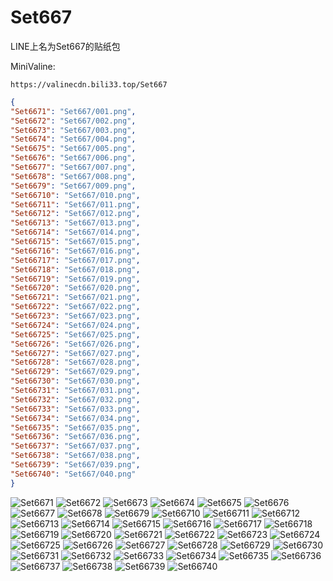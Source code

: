 # Set667

LINE上名为Set667的贴纸包

MiniValine:

`https://valinecdn.bili33.top/Set667`

```json
{
"Set6671": "Set667/001.png",
"Set6672": "Set667/002.png",
"Set6673": "Set667/003.png",
"Set6674": "Set667/004.png",
"Set6675": "Set667/005.png",
"Set6676": "Set667/006.png",
"Set6677": "Set667/007.png",
"Set6678": "Set667/008.png",
"Set6679": "Set667/009.png",
"Set66710": "Set667/010.png",
"Set66711": "Set667/011.png",
"Set66712": "Set667/012.png",
"Set66713": "Set667/013.png",
"Set66714": "Set667/014.png",
"Set66715": "Set667/015.png",
"Set66716": "Set667/016.png",
"Set66717": "Set667/017.png",
"Set66718": "Set667/018.png",
"Set66719": "Set667/019.png",
"Set66720": "Set667/020.png",
"Set66721": "Set667/021.png",
"Set66722": "Set667/022.png",
"Set66723": "Set667/023.png",
"Set66724": "Set667/024.png",
"Set66725": "Set667/025.png",
"Set66726": "Set667/026.png",
"Set66727": "Set667/027.png",
"Set66728": "Set667/028.png",
"Set66729": "Set667/029.png",
"Set66730": "Set667/030.png",
"Set66731": "Set667/031.png",
"Set66732": "Set667/032.png",
"Set66733": "Set667/033.png",
"Set66734": "Set667/034.png",
"Set66735": "Set667/035.png",
"Set66736": "Set667/036.png",
"Set66737": "Set667/037.png",
"Set66738": "Set667/038.png",
"Set66739": "Set667/039.png",
"Set66740": "Set667/040.png"
}
```
![Set6671](https://valinecdn.bili33.top/Set667/001.png)
![Set6672](https://valinecdn.bili33.top/Set667/002.png)
![Set6673](https://valinecdn.bili33.top/Set667/003.png)
![Set6674](https://valinecdn.bili33.top/Set667/004.png)
![Set6675](https://valinecdn.bili33.top/Set667/005.png)
![Set6676](https://valinecdn.bili33.top/Set667/006.png)
![Set6677](https://valinecdn.bili33.top/Set667/007.png)
![Set6678](https://valinecdn.bili33.top/Set667/008.png)
![Set6679](https://valinecdn.bili33.top/Set667/009.png)
![Set66710](https://valinecdn.bili33.top/Set667/010.png)
![Set66711](https://valinecdn.bili33.top/Set667/011.png)
![Set66712](https://valinecdn.bili33.top/Set667/012.png)
![Set66713](https://valinecdn.bili33.top/Set667/013.png)
![Set66714](https://valinecdn.bili33.top/Set667/014.png)
![Set66715](https://valinecdn.bili33.top/Set667/015.png)
![Set66716](https://valinecdn.bili33.top/Set667/016.png)
![Set66717](https://valinecdn.bili33.top/Set667/017.png)
![Set66718](https://valinecdn.bili33.top/Set667/018.png)
![Set66719](https://valinecdn.bili33.top/Set667/019.png)
![Set66720](https://valinecdn.bili33.top/Set667/020.png)
![Set66721](https://valinecdn.bili33.top/Set667/021.png)
![Set66722](https://valinecdn.bili33.top/Set667/022.png)
![Set66723](https://valinecdn.bili33.top/Set667/023.png)
![Set66724](https://valinecdn.bili33.top/Set667/024.png)
![Set66725](https://valinecdn.bili33.top/Set667/025.png)
![Set66726](https://valinecdn.bili33.top/Set667/026.png)
![Set66727](https://valinecdn.bili33.top/Set667/027.png)
![Set66728](https://valinecdn.bili33.top/Set667/028.png)
![Set66729](https://valinecdn.bili33.top/Set667/029.png)
![Set66730](https://valinecdn.bili33.top/Set667/030.png)
![Set66731](https://valinecdn.bili33.top/Set667/031.png)
![Set66732](https://valinecdn.bili33.top/Set667/032.png)
![Set66733](https://valinecdn.bili33.top/Set667/033.png)
![Set66734](https://valinecdn.bili33.top/Set667/034.png)
![Set66735](https://valinecdn.bili33.top/Set667/035.png)
![Set66736](https://valinecdn.bili33.top/Set667/036.png)
![Set66737](https://valinecdn.bili33.top/Set667/037.png)
![Set66738](https://valinecdn.bili33.top/Set667/038.png)
![Set66739](https://valinecdn.bili33.top/Set667/039.png)
![Set66740](https://valinecdn.bili33.top/Set667/040.png)